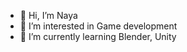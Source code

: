 - 👋 Hi, I’m Naya
- 👀 I’m interested in Game development
- 🌱 I’m currently learning Blender, Unity

<!---
nayaaltahan/nayaaltahan is a ✨ special ✨ repository because its `README.md` (this file) appears on your GitHub profile.
You can click the Preview link to take a look at your changes.
--->
